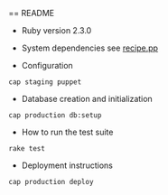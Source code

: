 == README

* Ruby version
2.3.0

* System dependencies
see [recipe.pp](https://github.com/Enucatl/dota2responsesbot/blob/master/lib/puppet/recipe.pp)

* Configuration
```
cap staging puppet
```

* Database creation and initialization
```
cap production db:setup
```

* How to run the test suite
```
rake test
```

* Deployment instructions
```
cap production deploy
```
